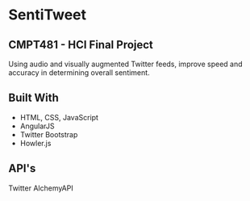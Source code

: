 SentiTweet
==========

CMPT481 - HCI Final Project
---------------------------
Using audio and visually augmented Twitter feeds, improve speed and accuracy in determining overall sentiment.

Built With
----------
* HTML, CSS, JavaScript
* AngularJS
* Twitter Bootstrap
* Howler.js

API's
-----
Twitter
AlchemyAPI
